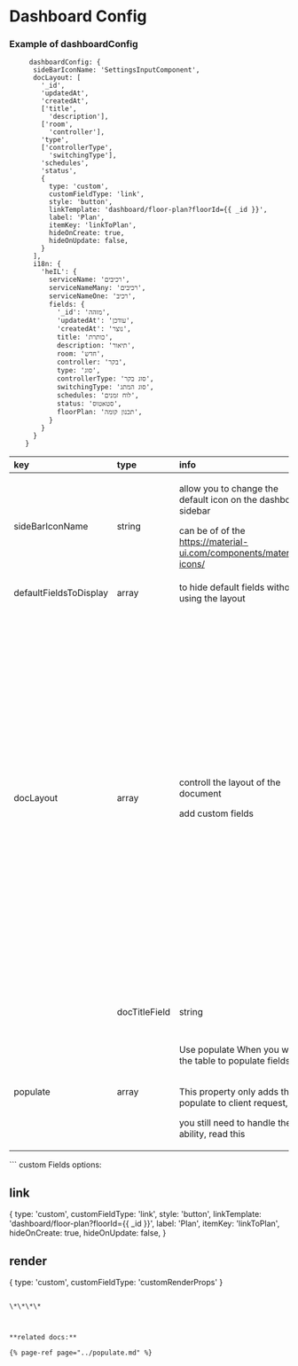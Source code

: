 # Dashboard Config

### Example of dashboardConfig

```text
     dashboardConfig: {
      sideBarIconName: 'SettingsInputComponent',
      docLayout: [
        '_id',
        'updatedAt',
        'createdAt',
        ['title',
          'description'],
        ['room',
          'controller'],
        'type',
        ['controllerType',
          'switchingType'],
        'schedules',
        'status',
        {
          type: 'custom',
          customFieldType: 'link',
          style: 'button',
          linkTemplate: 'dashboard/floor-plan?floorId={{ _id }}',
          label: 'Plan',
          itemKey: 'linkToPlan',
          hideOnCreate: true,
          hideOnUpdate: false,
        }
      ],
      i18n: {
        'heIL': {
          serviceName: 'רכיבים',
          serviceNameMany: 'רכיבים',
          serviceNameOne: 'רכיב',
          fields: {
            '_id': 'מזהה',
            'updatedAt': 'עודכן',
            'createdAt': 'נוצר',
            title: 'כותרת',
            description: 'תיאור',
            room: 'חדש',
            controller: 'בקר',
            type: 'סוג',
            controllerType: 'סוג בקר',
            switchingType: 'סוג המתג',
            schedules: 'לוח זמנים',
            status: 'סטאטוס',
            floorPlan: 'תכנון קומה',
          }
        }
      }
    }
```

<table>
  <thead>
    <tr>
      <th style="text-align:left">key</th>
      <th style="text-align:left">type</th>
      <th style="text-align:left">info</th>
      <th style="text-align:left">example</th>
    </tr>
  </thead>
  <tbody>
    <tr>
      <td style="text-align:left">sideBarIconName</td>
      <td style="text-align:left">string</td>
      <td style="text-align:left">
        <p>allow you to change the default icon on the dashboard sidebar</p>
        <p>can be of of the <a href="https://material-ui.com/components/material-icons/">https://material-ui.com/components/material-icons/</a>
        </p>
      </td>
      <td style="text-align:left">&apos;user&apos;</td>
    </tr>
    <tr>
      <td style="text-align:left">defaultFieldsToDisplay</td>
      <td style="text-align:left">array</td>
      <td style="text-align:left">to hide default fields without using the layout</td>
      <td style="text-align:left">[&apos;_id&apos;,&apos;createdAt&apos;,&apos;updatedAt&apos;]</td>
    </tr>
    <tr>
      <td style="text-align:left">docLayout</td>
      <td style="text-align:left">array</td>
      <td style="text-align:left">
        <p>controll the layout of the document</p>
        <p></p>
        <p>add custom fields</p>
      </td>
      <td style="text-align:left">
        <p><code>[</code>
        </p>
        <p><code>        [&apos;_id&apos;, &apos;updatedAt&apos;, &apos;createdAt&apos;],</code>
        </p>
        <p><code>        [&apos;title&apos;, &apos;description&apos;],</code>
        </p>
        <p><code>        &apos;building&apos;,</code>
        </p>
        <p><code>        &apos;level&apos;,</code>
        </p>
        <p><code>        &apos;numberOfRooms&apos;,</code>
        </p>
        <p><code>        {</code>
        </p>
        <p><code>          type: &apos;custom&apos;,</code>
        </p>
        <p><code>          customFieldType: &apos;link&apos;,</code>
        </p>
        <p><code>          style: &apos;button&apos;,</code>
        </p>
        <p><code>          linkTemplate: &apos;dashboard/floor-plan?floorId={{ _id }}&apos;,</code>
        </p>
        <p><code>          label: &apos;Plan&apos;,</code>
        </p>
        <p><code>          itemKey: &apos;linkToPlan&apos;,</code>
        </p>
        <p><code>          hideOnCreate: true,</code>
        </p>
        <p><code>          hideOnUpdate: false,</code>
        </p>
        <p><code>        },</code>
        </p>
        <p><code>      ]</code>
        </p>
      </td>
    </tr>
    <tr>
      <td style="text-align:left"></td>
      <td style="text-align:left">docTitleField</td>
      <td style="text-align:left">string</td>
      <td style="text-align:left">
        <p>The field to display as page title when edit a document</p>
        <p></p>
      </td>
    </tr>
    <tr>
      <td style="text-align:left">populate</td>
      <td style="text-align:left">array</td>
      <td style="text-align:left">
        <p>Use populate When you want the table to populate fields</p>
        <p>
          <br />This property only adds the populate to client request,</p>
        <p>you still need to handle the ability, read this</p>
        <p></p>
      </td>
      <td style="text-align:left"></td>
    </tr>
  </tbody>
</table>```
custom Fields options:

link
-------------------------
{
  type: 'custom',
  customFieldType: 'link',
  style: 'button',
  linkTemplate: 'dashboard/floor-plan?floorId={{ _id }}',
  label: 'Plan',
  itemKey: 'linkToPlan',
  hideOnCreate: true,
  hideOnUpdate: false,
}

render
-------------------------
{
  type: 'custom',
  customFieldType: 'customRenderProps'
}

```

\*\*\*\*

  
  
**related docs:**

{% page-ref page="../populate.md" %}

